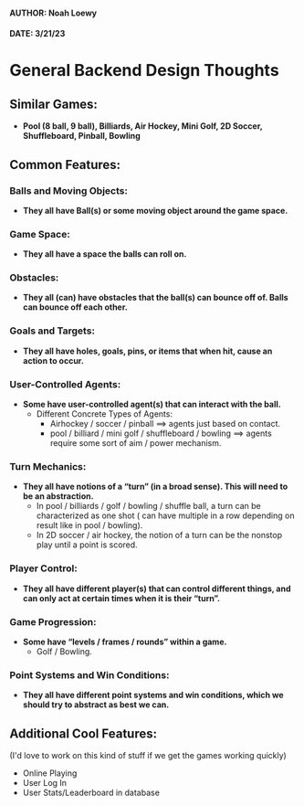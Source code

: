 #### AUTHOR: Noah Loewy

#### DATE: 3/21/23

# General Backend Design Thoughts

## Similar Games:

- **Pool (8 ball, 9 ball), Billiards, Air Hockey, Mini Golf, 2D Soccer, Shuffleboard, Pinball,
  Bowling**

## Common Features:

### Balls and Moving Objects:

- **They all have Ball(s) or some moving object around the game space.**

### Game Space:

- **They all have a space the balls can roll on.**

### Obstacles:

- **They all (can) have obstacles that the ball(s) can bounce off of. Balls can bounce off each
  other.**

### Goals and Targets:

- **They all have holes, goals, pins, or items that when hit, cause an action to occur.**

### User-Controlled Agents:

- **Some have user-controlled agent(s) that can interact with the ball.**
    - Different Concrete Types of Agents:
        - Airhockey / soccer / pinball ==> agents just based on contact.
        - pool / billiard / mini golf / shuffleboard / bowling ==> agents require some sort of aim /
          power mechanism.

### Turn Mechanics:

- **They all have notions of a “turn” (in a broad sense). This will need to be an abstraction.**
    - In pool / billiards / golf / bowling / shuffle ball, a turn can be characterized as one shot (
      can have multiple in a row depending on result like in pool / bowling).
    - In 2D soccer / air hockey, the notion of a turn can be the nonstop play until a point is
      scored.

### Player Control:

- **They all have different player(s) that can control different things, and can only act at certain
  times when it is their “turn”.**

### Game Progression:

- **Some have “levels / frames / rounds” within a game.**
    - Golf / Bowling.

### Point Systems and Win Conditions:

- **They all have different point systems and win conditions, which we should try to abstract as
  best we can.**

## Additional Cool Features:

(I'd love to work on this kind of stuff if we get the games working quickly)

- Online Playing
- User Log In
- User Stats/Leaderboard in database
